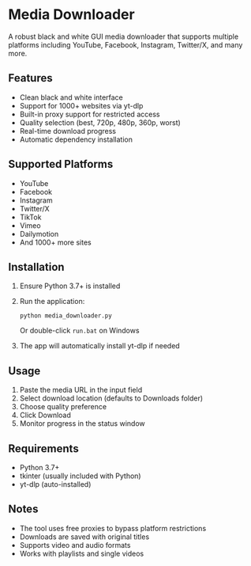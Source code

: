 # Media Downloader

A robust black and white GUI media downloader that supports multiple platforms including YouTube, Facebook, Instagram, Twitter/X, and many more.

## Features

- Clean black and white interface
- Support for 1000+ websites via yt-dlp
- Built-in proxy support for restricted access
- Quality selection (best, 720p, 480p, 360p, worst)
- Real-time download progress
- Automatic dependency installation

## Supported Platforms

- YouTube
- Facebook
- Instagram
- Twitter/X
- TikTok
- Vimeo
- Dailymotion
- And 1000+ more sites

## Installation

1. Ensure Python 3.7+ is installed
2. Run the application:
   ```
   python media_downloader.py
   ```
   Or double-click `run.bat` on Windows

3. The app will automatically install yt-dlp if needed

## Usage

1. Paste the media URL in the input field
2. Select download location (defaults to Downloads folder)
3. Choose quality preference
4. Click Download
5. Monitor progress in the status window

## Requirements

- Python 3.7+
- tkinter (usually included with Python)
- yt-dlp (auto-installed)

## Notes

- The tool uses free proxies to bypass platform restrictions
- Downloads are saved with original titles
- Supports video and audio formats
- Works with playlists and single videos